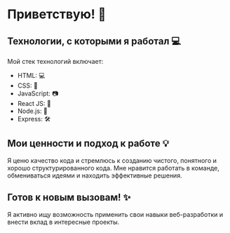 # Приветствую! 👋

## Технологии, с которыми я работал 💻
Мой стек технологий включает:

- HTML: &#x1F4BB;
- CSS: &#x1F3A8;
- JavaScript: &#x1F4F7;
- React JS: &#x1F680;
- Node.js: &#x1F427;
- Express: &#x1F6E0;

## Мои ценности и подход к работе 💡
Я ценю качество кода и стремлюсь к созданию чистого, понятного и хорошо структурированного кода. Мне нравится работать в команде, обмениваться идеями и находить эффективные решения.

## Готов к новым вызовам! ✨
Я активно ищу возможность применить свои навыки веб-разработки и внести вклад в интересные проекты.
